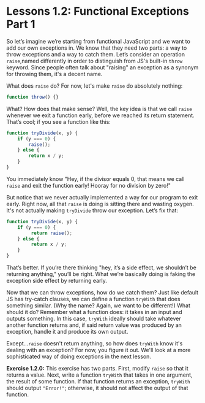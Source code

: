 # Lessons 1.2: Functional Exceptions Part 1

So let’s imagine we’re starting from functional JavaScript and we want to add our own exceptions in. We know that they need two parts: a way to throw exceptions and a way to catch them. Let’s consider an operation `raise`,named differently in order to distinguish from JS's built-in `throw` keyword. Since people often talk about "raising" an exception as a synonym for throwing them, it's a decent name.

What does `raise` do? For now, let's make `raise` do absolutely nothing:

```javascript
function throw() {}
```

What? How does that make sense? Well, the key idea is that we call `raise` whenever we exit a function early, before we reached its return statement. That’s cool; if you see a function like this:

```javascript
function tryDivide(x, y) {
    if (y === 0) {
        raise();
    } else {
        return x / y;
    }
}
```

You immediately know "Hey, if the divisor equals 0, that means we call `raise` and exit the function early! Hooray for no division by zero!"

But notice that we never actually implemented a way for our program to exit early. Right now, all that `raise` is doing is sitting there and wasting oxygen. It's not actually making `tryDivide` throw our exception. Let’s fix that:

```javascript
function tryDivide(x, y) {
    if (y === 0) {
         return raise();
    } else {
         return x / y;
    }
}
```

That’s better. If you’re there thinking "hey, it’s a side effect, we shouldn’t be returning anything," you’ll be right. What we’re basically doing is faking the exception side effect by returning early.

Now that we can throw exceptions, how do we catch them? Just like default JS has try-catch clauses, we can define a function `tryWith` that does something similar. (Why the name? Again, we want to be different!) What should it do? Remember what a function does: it takes in an input and outputs something. In this case, `tryWith` ideally should take whatever another function returns and, if said return value was produced by an exception, handle it and produce its own output.

Except...`raise` doesn't return anything, so how does `tryWith` know it's dealing with an exception? For now, you figure it out. We'll look at a more sophisticated way of doing exceptions in the next lesson.

**Exercise 1.2.0:** This exercise has two parts. First, modify `raise` so that it returns a value. Next, write a function `tryWith` that takes in one argument, the result of some function. If that function returns an exception, `tryWith` should output `"Error!"`; otherwise, it should not affect the output of that function.
